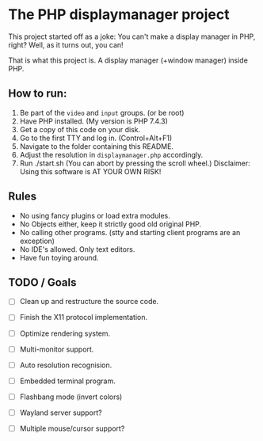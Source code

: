 # The PHP displaymanager project

This project started off as a joke:
You can't make a display manager in PHP, right?
Well, as it turns out, you can!

That is what this project is.
A display manager (+window manager) inside PHP.



## How to run:
1. Be part of the `video` and `input` groups. (or be root)
2. Have PHP installed. (My version is PHP 7.4.3)
3. Get a copy of this code on your disk.
4. Go to the first TTY and log in. (Control+Alt+F1)
5. Navigate to the folder containing this README.
6. Adjust the resolution in `displaymanager.php` accordingly.
7. Run ./start.sh (You can abort by pressing the scroll wheel.)
Disclaimer: Using this software is AT YOUR OWN RISK!


## Rules
* No using fancy plugins or load extra modules.
* No Objects either, keep it strictly good old original PHP.
* No calling other programs. (stty and starting client programs are an exception)
* No IDE's allowed. Only text editors.
* Have fun toying around.


## TODO / Goals
* [ ] Clean up and restructure the source code.
* [ ] Finish the X11 protocol implementation.
* [ ] Optimize rendering system.
* [ ] Multi-monitor support.
* [ ] Auto resolution recognision.
* [ ] Embedded terminal program.
* [ ] Flashbang mode (invert colors)
* [ ] Wayland server support?
* [ ] Multiple mouse/cursor support?

